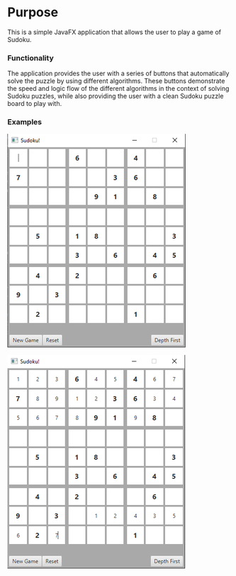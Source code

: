 # Purpose

This is a simple JavaFX application that allows the user to play a game of Sudoku.

### Functionality

The application provides the user with a series of buttons that automatically solve the puzzle by using different algorithms.
These buttons demonstrate the speed and logic flow of the different algorithms in the context of solving Sudoku puzzles,
while also providing the user with a clean Sudoku puzzle board to play with.

### Examples

![Image of Sudoku GUI](https://github.com/xWink/SudokuSolver/blob/master/img/sudoku_img1.PNG)


![Image of Sudoku GUI](https://github.com/xWink/SudokuSolver/blob/master/img/sudoku_img2.PNG)
